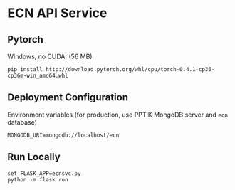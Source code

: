# ECN API Service

## Pytorch

Windows, no CUDA: (56 MB)

    pip install http://download.pytorch.org/whl/cpu/torch-0.4.1-cp36-cp36m-win_amd64.whl


## Deployment Configuration

Environment variables (for production, use PPTIK MongoDB server and `ecn` database)

    MONGODB_URI=mongodb://localhost/ecn

## Run Locally

    set FLASK_APP=ecnsvc.py
    python -m flask run
